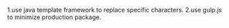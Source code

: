 1.use java template framework to replace specific characters.
2.use gulp.js to minimize production package.
